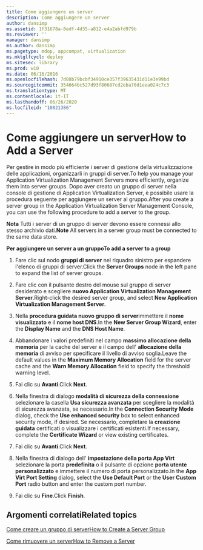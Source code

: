 ```yaml
---
title: Come aggiungere un server
description: Come aggiungere un server
author: dansimp
ms.assetid: 1f31678a-8edf-4d35-a812-e4a2abfd979b
ms.reviewer: ''
manager: dansimp
ms.author: dansimp
ms.pagetype: mdop, appcompat, virtualization
ms.mktglfcycl: deploy
ms.sitesec: library
ms.prod: w10
ms.date: 06/16/2016
ms.openlocfilehash: 7d08b79bcbf34910ce357f39635431d11e3e99bd
ms.sourcegitcommit: 354664bc527d93f80687cd2eba70d1eea024c7c3
ms.translationtype: MT
ms.contentlocale: it-IT
ms.lasthandoff: 06/26/2020
ms.locfileid: "10821386"
---
```

# <span data-ttu-id="2757b-103">Come aggiungere un server</span><span class="sxs-lookup"><span data-stu-id="2757b-103">How to Add a Server</span></span>


<span data-ttu-id="2757b-104">Per gestire in modo più efficiente i server di gestione della virtualizzazione delle applicazioni, organizzarli in gruppi di server.</span><span class="sxs-lookup"><span data-stu-id="2757b-104">To help you manage your Application Virtualization Management Servers more efficiently, organize them into server groups.</span></span> <span data-ttu-id="2757b-105">Dopo aver creato un gruppo di server nella console di gestione di Application Virtualization Server, è possibile usare la procedura seguente per aggiungere un server al gruppo.</span><span class="sxs-lookup"><span data-stu-id="2757b-105">After you create a server group in the Application Virtualization Server Management Console, you can use the following procedure to add a server to the group.</span></span>

<span data-ttu-id="2757b-106">**Nota**  Tutti i server di un gruppo di server devono essere connessi allo stesso archivio dati.</span><span class="sxs-lookup"><span data-stu-id="2757b-106">**Note** All servers in a server group must be connected to the same data store.</span></span>

 

**<span data-ttu-id="2757b-107">Per aggiungere un server a un gruppo</span><span class="sxs-lookup"><span data-stu-id="2757b-107">To add a server to a group</span></span>**

1.  <span data-ttu-id="2757b-108">Fare clic sul nodo **gruppi di server** nel riquadro sinistro per espandere l'elenco di gruppi di server.</span><span class="sxs-lookup"><span data-stu-id="2757b-108">Click the **Server Groups** node in the left pane to expand the list of server groups.</span></span>

2.  <span data-ttu-id="2757b-109">Fare clic con il pulsante destro del mouse sul gruppo di server desiderato e scegliere **nuovo Application Virtualization Management Server**.</span><span class="sxs-lookup"><span data-stu-id="2757b-109">Right-click the desired server group, and select **New Application Virtualization Management Server**.</span></span>

3.  <span data-ttu-id="2757b-110">Nella **procedura guidata nuovo gruppo di server**immettere il **nome visualizzato** e il **nome host DNS**.</span><span class="sxs-lookup"><span data-stu-id="2757b-110">In the **New Server Group Wizard**, enter the **Display Name** and the **DNS Host Name**.</span></span>

4.  <span data-ttu-id="2757b-111">Abbandonare i valori predefiniti nel campo **massimo allocazione della memoria** per la cache del server e il campo dell' **allocazione della memoria** di avviso per specificare il livello di avviso soglia.</span><span class="sxs-lookup"><span data-stu-id="2757b-111">Leave the default values in the **Maximum Memory Allocation** field for the server cache and the **Warn Memory Allocation** field to specify the threshold warning level.</span></span>

5.  <span data-ttu-id="2757b-112">Fai clic su **Avanti**.</span><span class="sxs-lookup"><span data-stu-id="2757b-112">Click **Next**.</span></span>

6.  <span data-ttu-id="2757b-113">Nella finestra di dialogo **modalità di sicurezza della connessione** selezionare la casella **Usa sicurezza avanzata** per scegliere la modalità di sicurezza avanzata, se necessario.</span><span class="sxs-lookup"><span data-stu-id="2757b-113">In the **Connection Security Mode** dialog, check the **Use enhanced security** box to select enhanced security mode, if desired.</span></span> <span data-ttu-id="2757b-114">Se necessario, completare la **creazione guidata** certificati o visualizzare i certificati esistenti.</span><span class="sxs-lookup"><span data-stu-id="2757b-114">If necessary, complete the **Certificate Wizard** or view existing certificates.</span></span>

7.  <span data-ttu-id="2757b-115">Fai clic su **Avanti**.</span><span class="sxs-lookup"><span data-stu-id="2757b-115">Click **Next**.</span></span>

8.  <span data-ttu-id="2757b-116">Nella finestra di dialogo dell' **impostazione della porta App Virt** selezionare la porta **predefinita** o il pulsante di opzione **porta utente personalizzato** e immettere il numero di porta personalizzato.</span><span class="sxs-lookup"><span data-stu-id="2757b-116">In the **App Virt Port Setting** dialog, select the **Use Default Port** or the **User Custom Port** radio button and enter the custom port number.</span></span>

9.  <span data-ttu-id="2757b-117">Fai clic su **Fine**.</span><span class="sxs-lookup"><span data-stu-id="2757b-117">Click **Finish**.</span></span>

## <span data-ttu-id="2757b-118">Argomenti correlati</span><span class="sxs-lookup"><span data-stu-id="2757b-118">Related topics</span></span>


[<span data-ttu-id="2757b-119">Come creare un gruppo di server</span><span class="sxs-lookup"><span data-stu-id="2757b-119">How to Create a Server Group</span></span>](how-to-create-a-server-group.md)

[<span data-ttu-id="2757b-120">Come rimuovere un server</span><span class="sxs-lookup"><span data-stu-id="2757b-120">How to Remove a Server</span></span>](how-to-remove-a-server.md)

 

 





